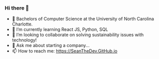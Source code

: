### Hi there 👋

<!--
**SeanTheDev/SeanTheDev** is a ✨ _special_ ✨ repository because its `README.md` (this file) appears on your GitHub profile.

Here are some ideas to get you started:

-->

- 🔭 Bachelors of Computer Science at the University of North Carolina Charlotte.
- 🌱 I’m currently learning React JS, Python, SQL
- 👯 I’m looking to collaborate on solving sustainability issues with technology!
- 💬 Ask me about starting a company...
- 📫 How to reach me: https://SeanTheDev.GitHub.io
